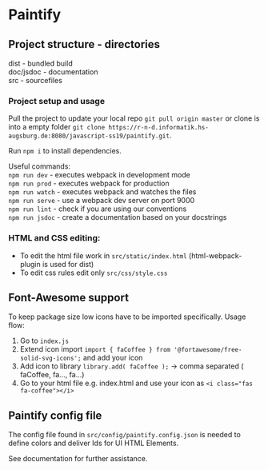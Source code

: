 # Paintify

## Project structure - directories
dist - bundled build<br>
doc/jsdoc - documentation<br>
src - sourcefiles


### Project setup and usage

Pull the project to update your local repo `git pull origin master` or clone is
into a empty folder `git clone https://r-n-d.informatik.hs-augsburg.de:8080/javascript-ss19/paintify.git`.

Run `npm i` to install dependencies.

Useful commands:<br>
`npm run dev`   - executes webpack in development mode<br>
`npm run prod`  - executes webpack for production<br>
`npm run watch` - executes webpack and watches the files<br>
`npm run serve` - use a webpack dev server on port 9000<br>
`npm run lint`  - check if you are using our conventions<br>
`npm run jsdoc` - create a documentation based on your docstrings

### HTML and CSS editing:

+ To edit the html file work in `src/static/index.html` (html-webpack-plugin is used for dist)
+ To edit css rules edit only `src/css/style.css`

## Font-Awesome support

To keep package size low icons have to be imported specifically.
Usage flow:

1. Go to `index.js`
2. Extend icon import `import { faCoffee } from '@fortawesome/free-solid-svg-icons';` and add your icon
3. Add icon to library `library.add( faCoffee );` -> comma separated ( faCoffee, fa..., fa...)
4. Go to your html file e.g. index.html and use your icon as `<i class="fas fa-coffee"></i>`

## Paintify config file
The config file found in `src/config/paintify.config.json` is needed to define colors and deliver Ids for UI HTML Elements.

See documentation for further assistance.

